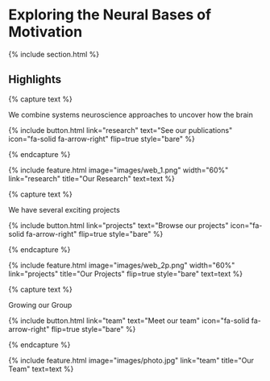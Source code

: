---
---

# Exploring the Neural Bases of Motivation 



{% include section.html %}

## Highlights

{% capture text %}

We combine systems neuroscience approaches to uncover how the brain 

{%
  include button.html
  link="research"
  text="See our publications"
  icon="fa-solid fa-arrow-right"
  flip=true
  style="bare"
%}

{% endcapture %}

{%
  include feature.html
  image="images/web_1.png"
  width="60%"
  link="research"
  title="Our Research"
  text=text
%}

{% capture text %}

We have several exciting projects 

{%
  include button.html
  link="projects"
  text="Browse our projects"
  icon="fa-solid fa-arrow-right"
  flip=true
  style="bare"
%}

{% endcapture %}

{%
  include feature.html
  image="images/web_2p.png"
  width="60%"
  link="projects"
  title="Our Projects"
  flip=true
  style="bare"
  text=text
%}

{% capture text %}

Growing our Group

{%
  include button.html
  link="team"
  text="Meet our team"
  icon="fa-solid fa-arrow-right"
  flip=true
  style="bare"
%}

{% endcapture %}

{%
  include feature.html
  image="images/photo.jpg"
  link="team"
  title="Our Team"
  text=text
%}
